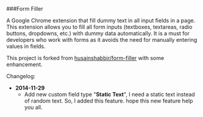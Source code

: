 ###Form Filler

A Google Chrome extension that fill dummy text in all input fields in a page. This extension allows you to fill all form inputs (textboxes, textareas, radio buttons, dropdowns, etc.) with dummy data automatically. It is a must for developers who work with forms as it avoids the need for manually entering values in fields.

This project is forked from [husainshabbir/form-filler](https://github.com/husainshabbir/form-filler) with some enhancement.


Changelog:

* **2014-11-29**
	* Add new custom field type "**Static Text**", I need a static text instead of random text. So, I added this feature. hope this new feature help you all.
